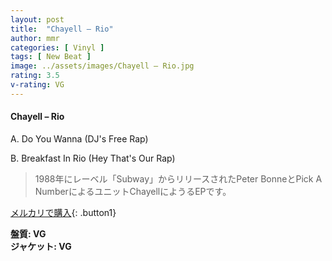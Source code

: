 ```yaml
---
layout: post
title:  "Chayell – Rio"
author: mmr
categories: [ Vinyl ]
tags: [ New Beat ]
image: ../assets/images/Chayell – Rio.jpg
rating: 3.5
v-rating: VG
---
```


#### Chayell – Rio

A. Do You Wanna (DJ's Free Rap)

B. Breakfast In Rio (Hey That's Our Rap)

> 1988年にレーベル「Subway」からリリースされたPeter BonneとPick A NumberによるユニットChayellにようるEPです。


[メルカリで購入](https://jp.mercari.com/item/m59298889139){: .button1}

<div class="mt-4 mb-4 d-flex align-items-center">
<strong class="mr-1">盤質: VG</strong>
</div>
<div class="mt-4 mb-4 d-flex align-items-center">
<strong class="mr-1">ジャケット: VG</strong>
</div>
